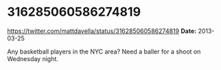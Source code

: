 # 316285060586274819
https://twitter.com/mattdavella/status/316285060586274819
**Date:** 2013-03-25

Any basketball players in the NYC area? Need a baller for a shoot on Wednesday night.

